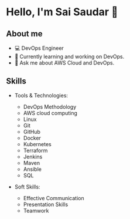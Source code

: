
# Hello, I'm Sai Saudar 👋

## About me
- 💻 DevOps Engineer
- 🌱 Currently learning and working on DevOps.
- 💬 Ask me about AWS Cloud and DevOps.

## Skills
- Tools & Technologies:
    - DevOps Methodology
    - AWS cloud computing
    - Linux
    - Git
    - GitHub
    - Docker
    - Kubernetes
    - Terraform
    - Jenkins
    - Maven
    - Ansible
    - SQL

- Soft Skills:
    - Effective Communication
    - Presentation Skills
    - Teamwork

